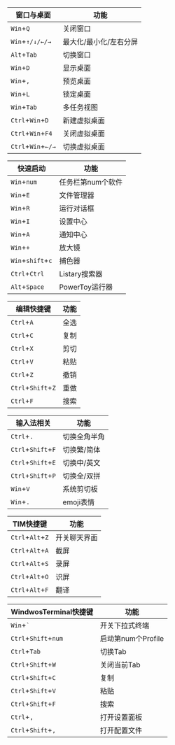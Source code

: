 | 窗口与桌面         | 功能                   |
| ------------------ | ---------------------- |
| `Win`+`Q`          | 关闭窗口               |
| `Win`+`↑/↓/←/→`    | 最大化/最小化/左右分屏 |
| `Alt`+`Tab`        | 切换窗口               |
| `Win`+`D`          | 显示桌面               |
| `Win`+`,`          | 预览桌面               |
| `Win`+`L`          | 锁定桌面               |
| `Win`+`Tab`        | 多任务视图             |
| `Ctrl`+`Win`+`D`   | 新建虚拟桌面           |
| `Ctrl`+`Win`+`F4`  | 关闭虚拟桌面           |
| `Ctrl`+`Win`+`←/→` | 切换虚拟桌面           |

| 快速启动          | 功能              |
| ----------------- | ----------------- |
| `Win`+`num`       | 任务栏第num个软件 |
| `Win`+`E`         | 文件管理器        |
| `Win`+`R`         | 运行对话框        |
| `Win`+`I`         | 设置中心          |
| `Win`+`A`         | 通知中心          |
| `Win`+`+`         | 放大镜            |
| `Win`+`shift`+`c` | 捕色器            |
| `Ctrl`+`Ctrl`     | Listary搜索器     |
| `Alt`+`Space`     | PowerToy运行器    |

| 编辑快捷键         | 功能 |
| ------------------ | ---- |
| `Ctrl`+`A`         | 全选 |
| `Ctrl`+`C`         | 复制 |
| `Ctrl`+`X`         | 剪切 |
| `Ctrl`+`V`         | 粘贴 |
| `Ctrl`+`Z`         | 撤销 |
| `Ctrl`+`Shift`+`Z` | 重做 |
| `Ctrl`+`F`         | 搜索 |

| 输入法相关         | 功能         |
| ------------------ | ------------ |
| `Ctrl`+`.`         | 切换全角半角 |
| `Ctrl`+`Shift`+`F` | 切换繁/简体  |
| `Ctrl`+`Shift`+`E` | 切换中/英文  |
| `Ctrl`+`Shift`+`P` | 切换全/双拼  |
| `Win`+`V`          | 系统剪切板   |
| `Win`+`.`          | emoji表情    |

| TIM快捷键        | 功能         |
| ---------------- | ------------ |
| `Ctrl`+`Alt`+`Z` | 开关聊天界面 |
| `Ctrl`+`Alt`+`A` | 截屏         |
| `Ctrl`+`Alt`+`S` | 录屏         |
| `Ctrl`+`Alt`+`O` | 识屏         |
| `Ctrl`+`Alt`+`F` | 翻译         |

| WindwosTerminal快捷键 | 功能               |
| --------------------- | ------------------ |
| `Win`+`` ` ``         | 开关下拉式终端     |
| `Ctrl`+`Shift`+`num`  | 启动第num个Profile |
| `Ctrl`+`Tab`          | 切换Tab            |
| `Ctrl`+`Shift`+`W`    | 关闭当前Tab        |
| `Ctrl`+`Shift`+`C`    | 复制               |
| `Ctrl`+`Shift`+`V`    | 粘贴               |
| `Ctrl`+`Shift`+`F`    | 搜索               |
| `Ctrl`+`,`            | 打开设置面板       |
| `Ctrl`+`Shift`+`,`    | 打开配置文件       |